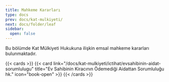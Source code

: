 ```yaml
---
title: Mahkeme Kararları
type: docs
prev: docs/kat-mulkiyeti/
next: docs/folder/leaf
sidebar:
  open: false
---
```


Bu bölümde Kat Mülkiyeti Hukukuna ilişkin emsal mahkeme kararları bulunmaktadır.

{{< cards >}}
{{< card link="/docs/kat-mulkiyeti/ictihat/evsahibinin-aidat-sorumlulugu" title="Ev Sahibinin Kiracının Ödemediği Aidattan Sorumluluğu hk." icon="book-open" >}}
{{< /cards >}}
